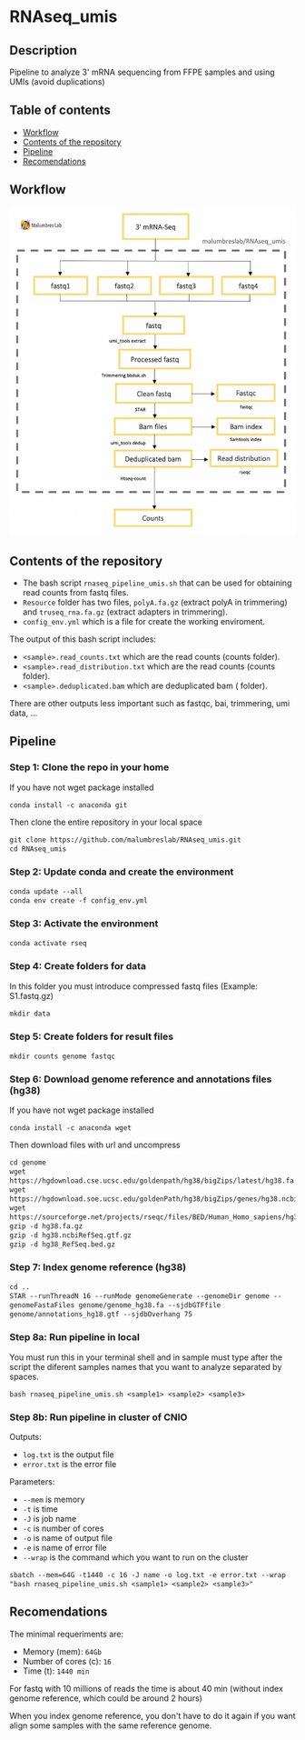 # RNAseq_umis

## Description

Pipeline to analyze 3' mRNA sequencing from FFPE samples and using UMIs (avoid duplications)

## Table of contents

- [Workflow](#workflow)
- [Contents of the repository](#contents-of-the-repository)
- [Pipeline](#pipeline)
- [Recomendations](#recomendations)

## Workflow

![This is an image](/images/workflow.png)

## Contents of the repository

- The bash script `rnaseq_pipeline_umis.sh` that can be used for obtaining read counts from fastq files.
- `Resource` folder has two files, `polyA.fa.gz` (extract polyA in trimmering) and `truseq_rna.fa.gz` (extract adapters in trimmering).
- `config_env.yml` which is a file for create the working enviroment.

The output of this bash script includes:

- `<sample>.read_counts.txt` which are the read counts (counts folder).
- `<sample>.read_distribution.txt` which are the read counts (counts folder).
- `<sample>.deduplicated.bam` which are deduplicated bam (<sample> folder).

There are other outputs less important such as fastqc, bai, trimmering, umi data, ...

## Pipeline
  
### Step 1: Clone the repo in your home

If you have not wget package installed
  
```
conda install -c anaconda git
```
  
Then clone the entire repository in your local space

```
git clone https://github.com/malumbreslab/RNAseq_umis.git
cd RNAseq_umis
```
  
### Step 2: Update conda and create the environment

```
conda update --all
conda env create -f config_env.yml
```
  
### Step 3: Activate the environment

```
conda activate rseq
```
### Step 4: Create folders for data

In this folder you must introduce compressed fastq files (Example: S1.fastq.gz)
  
```
mkdir data
```
  
### Step 5: Create folders for result files

```
mkdir counts genome fastqc
```
### Step 6: Download genome reference and annotations files (hg38)

If you have not wget package installed
  
```
conda install -c anaconda wget
```
Then download files with url and uncompress
  
```
cd genome
wget https://hgdownload.cse.ucsc.edu/goldenpath/hg38/bigZips/latest/hg38.fa.gz
wget https://hgdownload.soe.ucsc.edu/goldenPath/hg38/bigZips/genes/hg38.ncbiRefSeq.gtf.gz
wget https://sourceforge.net/projects/rseqc/files/BED/Human_Homo_sapiens/hg38_RefSeq.bed.gz  
gzip -d hg38.fa.gz
gzip -d hg38.ncbiRefSeq.gtf.gz
gzip -d hg38_RefSeq.bed.gz 
```
  
### Step 7: Index genome reference (hg38)

```
cd ..
STAR --runThreadN 16 --runMode genomeGenerate --genomeDir genome --genomeFastaFiles genome/genome_hg38.fa --sjdbGTFfile genome/annotations_hg18.gtf --sjdbOverhang 75
```

### Step 8a: Run pipeline in local

You must run this in your terminal shell and in sample must type after the script the diferent samples names that you want to analyze separated by spaces.

```
bash rnaseq_pipeline_umis.sh <sample1> <sample2> <sample3>
```
  
### Step 8b: Run pipeline in cluster of CNIO

Outputs:
  
- `log.txt` is the output file
- `error.txt` is the error file
  
Parameters:
  
- `--mem` is memory
- `-t` is time
- `-J` is job name
- `-c` is number of cores
- `-o` is name of output file
- `-e` is name of error file
- `--wrap` is the command which you want to run on the cluster
  
```
sbatch --mem=64G -t1440 -c 16 -J name -o log.txt -e error.txt --wrap "bash rnaseq_pipeline_umis.sh <sample1> <sample2> <sample3>"
```

## Recomendations

The minimal requeriments are:

- Memory (mem): `64Gb`
- Number of cores (c): `16`
- Time (t): `1440 min`

For fastq with 10 millions of reads the time is about 40 min (without index genome reference, which could be around 2 hours)
  
When you index genome reference, you don't have to do it again if you want align some samples with the same reference genome.





